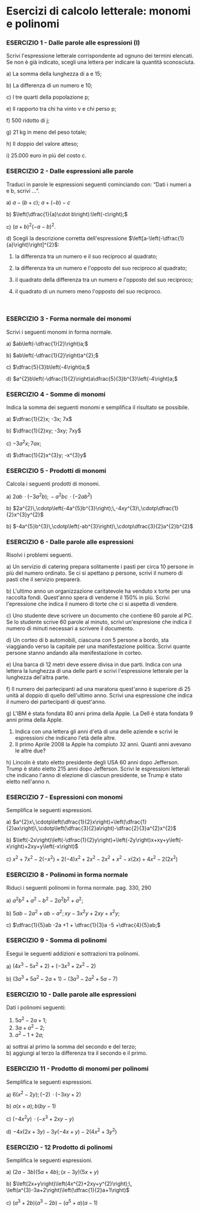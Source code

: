 
# Esercizi di calcolo letterale: monomi e polinomi

### ESERCIZIO 1 - Dalle parole alle espressioni (I)

Scrivi l'espressione letterale corrispondente ad ognuno dei termini elencati. Se non è già indicato, scegli una lettera per indicare la quantità sconosciuta.

a) La somma della lunghezza di a e 15;  

b) La differenza di un numero e 10;  

c) I tre quarti della popolazione p;  

e) Il rapporto tra chi ha vinto v e chi perso p;   

f) 500 ridotto di j;  

g) 21 kg in meno del peso totale;   

h) Il doppio del valore atteso;  

i) 25.000 euro in più del costo c.  



### ESERCIZIO 2 - Dalle espressioni alle parole

Traduci in parole le espressioni seguenti cominciando con: “Dati i numeri a e b, scrivi ...”.

a) $a-\left(b+c\right)$; $a+\left(-b\right)-c$

b) $\left(\dfrac{1}{a}\cdot b\right):\left(-c\right);$

c) $\left(a+b\right)^{2}\left(-a-b\right)^{2}.$

d) Scegli la descrizione corretta dell'espressione $\left[a-\left(-\dfrac{1}{a}\right)\right]^{2}$:

1. la differenza tra un numero e il suo reciproco al quadrato;  

2. la differenza tra un numero e l'opposto del suo reciproco al quadrato;  

3. il quadrato della differenza tra un numero e l'opposto del suo reciproco;  

4. il quadrato di un numero meno l'opposto del suo reciproco.

   ​

### ESERCIZIO 3 - Forma normale dei monomi

Scrivi i seguenti monomi in forma normale.

a) $ab\left(-\dfrac{1}{2}\right)a;$   

b) $ab\left(-\dfrac{1}{2}\right)a^{2};$   

c) $\dfrac{5}{3}b\left(-4\right)a;$   

d) $a^{2}b\left(-\dfrac{1}{2}\right)a\dfrac{5}{3}b^{3}\left(-4\right)a;$   




### ESERCIZIO 4 - Somme di monomi

Indica la somma dei seguenti monomi e semplifica il risultato se possibile.

a) $\dfrac{1}{2}x; -3x; 7x$

b) $\dfrac{1}{2}xy; -3xy; 7xy$

c) $-3a^{2}x; 7ax;$

d) $\dfrac{1}{2}x^{3}y; -x^{3}y$



### ESERCIZIO 5 - Prodotti di monomi

Calcola i seguenti prodotti di monomi.  

a) $2ab\,\cdotp\left(-3a^{2}b\right);\,-a^{2}bc\,\cdotp\left(-2ab^{2}\right)$  

b) $2a^{2}\,\cdotp\left(-4a^{5}b^{3}\right);\,-4xy^{3}\,\cdotp\dfrac{1}{2}x^{3}y^{2}$  

b) $-4a^{5}b^{3}\,\cdotp\left(-ab^{3}\right)\,\cdotp\dfrac{3}{2}a^{2}b^{2}$  



### ESERCIZIO 6 - Dalle parole alle espressioni

Risolvi i problemi seguenti.

a) Un servizio di catering prepara solitamente i pasti per circa 10 persone in più del numero ordinato. Se ci si apettano p persone, scrivi il numero di pasti che il servizio preparerà.  

b) L'ultimo anno un organizzazione caritatevole ha venduto x torte per una raccolta fondi. Quest'anno spera di venderne il 150% in più. Scrivi l'epressione che indica il numero di torte che ci si aspetta di vendere.  

c) Uno studente deve scrivere un documento che contiene 60 parole al PC. Se lo studente scrive 60 parole al minuto, scrivi un'espresione che indica il numero di minuti necessari a scrivere il documento.

d) Un corteo di b automobili, ciascuna con 5 persone a bordo, sta viaggiando verso la capitale per una manifestazione politica. Scrivi quante persone stanno andando alla menifestazione in corteo.  

e) Una barca di 12 metri deve essere divisa in due parti. Indica con una lettera la lunghezza di una delle parti e scrivi l'espressione letterale per la lunghezza del'altra parte.  

f) Il numero dei partecipanti ad una maratona quest'anno è superiore di 25 unità al doppio di quello dell'ultimo anno. Scrivi una espressione che indica il numero dei partecipanti di quest'anno.   

g) L'IBM è stata fondata 80 anni prima della Apple. La Dell è stata fondata 9 anni prima della Apple. 
1. Indica con una lettera gli anni d'età di una delle aziende e scrivi le espressioni che indicano l'età delle altre.
2. Il primo Aprile 2008 la Apple ha compiuto 32 anni. Quanti anni avevano le altre due?  

h) Lincoln è stato eletto presidente degli USA 60 anni dopo Jefferson. Trump è stato eletto 215 anni dopo Jefferson. Scrivi le espressioni letterali che indicano l'anno di elezione di ciascun presidente, se Trump è stato eletto nell'anno n.



### ESERCIZIO 7 - Espressioni con monomi

Semplifica le seguenti espressioni.

a) $a^{2}x\,\cdotp\left(\dfrac{1}{2}x\right)+\left(\dfrac{1}{2}ax\right)\,\cdotp\left(\dfrac{3}{2}a\right)-\dfrac{2}{3}a^{2}x^{2}$  

b) $\left(-2x\right)\left(-\dfrac{1}{2}y\right)+\left(-2y\right)x+xy+y\left(-x\right)+2xy+y\left(-x\right)$  

c) $x^{2}+7x^{2}-2\left(-x^{2}\right)+2\left(-4\right)x^{2}+2x^{2}-2x^{2}+x^{2}-x\left(2x\right)+4x^{2}-2\left(2x^{2}\right)$  



### ESERCIZIO 8 - Polinomi in forma normale

Riduci i seguenti polinomi in forma normale. pag. 330, 290

a) $a^{2}b^{2}+a^{2}-b^{2}-2a^{2}b^{2}+a^{2};$  

b) $5ab - 2a^{2} + ab -a^{2}; xy - 3x^{2}y +2xy + x^{2}y;$  

c) $\dfrac{1}{5}ab -2a +1 + \dfrac{1}{3}a -5 +\dfrac{4}{5}ab;$  




### ESERCIZIO 9 - Somma di polinomi

Esegui le seguenti addizioni e sottrazioni tra polinomi.


a) $\left(4x^{3}-5x^{2}+2\right)+\left(-3x^{3}+2x^{2}-2\right)$  

b) $\left(3a^{3}+5a^{2}-2a+1\right)-\left(3a^{3}-2a^{2}+5a-7\right)$  



### ESERCIZIO 10 - Dalle parole alle espressioni

Dati i polinomi seguenti:

1. $5a^{2}-2a+1;$  
2. $3a+a^{2}-2;$  
3. $a^{2}-1 + 2a;$  

a) sottrai al primo la somma del secondo e del terzo;  
b) aggiungi al terzo la differenza tra il secondo e il primo.



### ESERCIZIO 11 - Prodotto di monomi per polinomi

Semplifica le seguenti espressioni.  

a) $6\left(x^{2}-2y\right); \left(-2\right)\,\cdotp\left(-3xy+2\right)$ 

b) $a\left(x+a\right); b\left(by-1\right)$  

c) $\left(-4x^{2}y\right)\,\cdotp\left(-x^{3}+2xy-y\right)$  

d) $-4x\left(2x+3y\right)-3y\left(-4x+y\right)-2\left(4x^{2}+3y^{2}\right)$  



### ESERCIZIO - 12 Prodotto di polinomi

Semplifica le seguenti espressioni.  

a) $\left(2a-3b\right)\left(5a+4b\right);\,\left(x-3y\right)\left(5x+y\right)$  

b) $\left(2x+y\right)\left(4x^{2}+2xy+y^{2}\right);\, \left(a^{3}-3a+2\right)\left(\dfrac{1}{2}a+1\right)$

c) $\left(a^{3}+2b\right)\left(a^{3}-2b\right)-\left(a^{5}+a\right)\left(a-1\right)$
